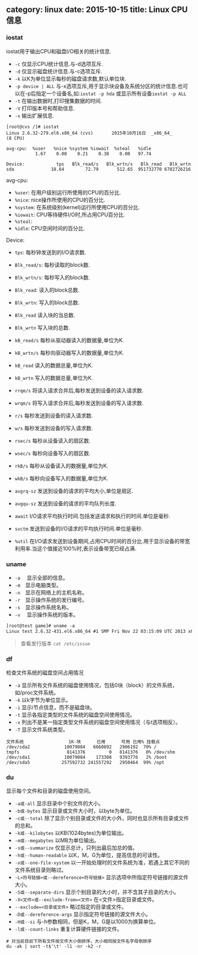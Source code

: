 category: linux
date: 2015-10-15
title: Linux CPU信息
---
### iostat
iostat用于输出CPU和磁盘I/O相关的统计信息.

* `-c` 仅显示CPU统计信息.与-d选项互斥.
* `-d` 仅显示磁盘统计信息.与-c选项互斥.
* `-k` 以K为单位显示每秒的磁盘请求数,默认单位块.
* `-p device | ALL`  与-x选项互斥,用于显示块设备及系统分区的统计信息.也可以在-p后指定一个设备名,如:`iostat -p hda` 或显示所有设备`iostat -p ALL`
* `-t`    在输出数据时,打印搜集数据的时间.
* `-V`    打印版本号和帮助信息.
* `-x`    输出扩展信息.

```shell
[root@cvs /]# iostat
Linux 2.6.32-279.el6.x86_64 (cvs)       2015年10月16日  _x86_64_        (8 CPU)

avg-cpu:  %user   %nice %system %iowait  %steal   %idle
           1.67    0.00    0.21    0.38    0.00   97.74

Device:            tps   Blk_read/s   Blk_wrtn/s   Blk_read   Blk_wrtn
sda              18.64        72.79       512.65  951732770 6702726216
```
avg-cpu:  
* `%user`: 在用户级别运行所使用的CPU的百分比.
* `%nice`: nice操作所使用的CPU的百分比.
* `%system`: 在系统级别(kernel)运行所使用CPU的百分比.
* `%iowait`: CPU等待硬件I/O时,所占用CPU百分比.
* `%steal`:
* `%idle`: CPU空闲时间的百分比.


Device:            
* `tps`: 每秒钟发送到的I/O请求数.
* `Blk_read/s`: 每秒读取的block数.
* `Blk_wrtn/s`: 每秒写入的block数.
* `Blk_read`: 读入的block总数.
* `Blk_wrtn`: 写入的block总数.


* `Blk_read` 读入块的当总数.
* `Blk_wrtn` 写入块的总数.
* `kB_read/s` 每秒从驱动器读入的数据量,单位为K.
* `kB_wrtn/s` 每秒向驱动器写入的数据量,单位为K.
* `kB_read` 读入的数据总量,单位为K.
* `kB_wrtn` 写入的数据总量,单位为K.
* `rrqm/s`  将读入请求合并后,每秒发送到设备的读入请求数.
* `wrqm/s`  将写入请求合并后,每秒发送到设备的写入请求数.
* `r/s`     每秒发送到设备的读入请求数.
* `w/s`     每秒发送到设备的写入请求数.
* `rsec/s`  每秒从设备读入的扇区数.
* `wsec/s`  每秒向设备写入的扇区数.
* `rkB/s`  每秒从设备读入的数据量,单位为K.
* `wkB/s`  每秒向设备写入的数据量,单位为K.
* `avgrq-sz`  发送到设备的请求的平均大小,单位是扇区.
* `avgqu-sz` 发送到设备的请求的平均队列长度.
* `await`  I/O请求平均执行时间.包括发送请求和执行的时间.单位是毫秒.
* `svctm` 发送到设备的I/O请求的平均执行时间.单位是毫秒.
* `%util`  在I/O请求发送到设备期间,占用CPU时间的百分比.用于显示设备的带宽利用率.当这个值接近100%时,表示设备带宽已经占满.

### uname
* `-a` 　显示全部的信息。
* `-m`　显示电脑类型。
* `-n`　显示在网络上的主机名称。
* `-r`　显示操作系统的发行编号。
* `-s`　显示操作系统名称。
* `-v` 　显示操作系统的版本。
```xml
[root@test game]# uname -a
Linux test 2.6.32-431.el6.x86_64 #1 SMP Fri Nov 22 03:15:09 UTC 2013 x86_64 x86_64 x86_64 GNU/Linux
```

> 查看发行版本 `cat /etc/issue`

### df
检查文件系统的磁盘空间占用情况
* `-a` 显示所有文件系统的磁盘使用情况，包括0块（block）的文件系统，如/proc文件系统。
* `-k` 以k字节为单位显示。
* `-i` 显示i节点信息，而不是磁盘块。
* `-t` 显示各指定类型的文件系统的磁盘空间使用情况。
* `-x` 列出不是某一指定类型文件系统的磁盘空间使用情况（与t选项相反）。
* `-T` 显示文件系统类型。
```shell
文件系统                 1K-块      已用      可用 已用% 挂载点
/dev/sda2             10079084   6660892   2906192  70% /
tmpfs                  8141376         0   8141376   0% /dev/shm
/dev/sda1             10079084    173308   9393776   2% /boot
/dev/sda5            257592732 241557292   2950464  99% /opt
```

### du
显示每个文件和目录的磁盘使用空间。
* `-a或-all`  显示目录中个别文件的大小。   
* `-b或-bytes`  显示目录或文件大小时，以byte为单位。   
* `-c或--total`  除了显示个别目录或文件的大小外，同时也显示所有目录或文件的总和。
* `-k或--kilobytes`  以KB(1024bytes)为单位输出。
* `-m或--megabytes`  以MB为单位输出。   
* `-s或--summarize`  仅显示总计，只列出最后加总的值。
* `-h或--human-readable`  以K，M，G为单位，提高信息的可读性。
* `-x或--one-file-xystem`  以一开始处理时的文件系统为准，若遇上其它不同的文件系统目录则略过。
* `-L<符号链接>或--dereference<符号链接>` 显示选项中所指定符号链接的源文件大小。   
* `-S或--separate-dirs`   显示个别目录的大小时，并不含其子目录的大小。
* `-X<文件>或--exclude-from=<文件>`  在<文件>指定目录或文件。   
* `--exclude=<目录或文件>`         略过指定的目录或文件。    
* `-D或--dereference-args`   显示指定符号链接的源文件大小。   
* `-H或--si`  与-h参数相同，但是K，M，G是以1000为换算单位。   
* `-l或--count-links`   重复计算硬件链接的文件。  
```shell
# 对当前目前下所有文件按文件大小倒排序，大小相同按文件名字母倒排序
du -ak | sort -t$'\t' -l1 -nr -k2 -r
```
